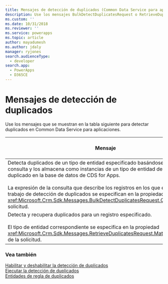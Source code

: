 ```yaml
---
title: Mensajes de detección de duplicados (Common Data Service para aplicaciones) | Microsoft Docs
description: Use los mensajes BulkDetectDuplicatesRequest o RetrieveDuplicatesRequest para detectar duplicados.
ms.custom: ''
ms.date: 10/31/2018
ms.reviewer: ''
ms.service: powerapps
ms.topic: article
author: mayadumesh
ms.author: jdaly
manager: ryjones
search.audienceType:
  - developer
search.app:
  - PowerApps
  - D365CE
---
```

# <a name="duplicate-detection-messages"></a>Mensajes de detección de duplicados

Use los mensajes que se muestran en la tabla siguiente para detectar duplicados en Common Data Service para aplicaciones.  


|                                                                                                                                                                                                                   Mensaje                                                                                                                                                                                                                   |                                      Operación de API web                                       |                         Ensamblado del SDK                          |
|---------------------------------------------------------------------------------------------------------------------------------------------------------------------------------------------------------------------------------------------------------------------------------------------------------------------------------------------------------------------------------------------------------------------------------------------|----------------------------------------------------------------------------------------------|---------------------------------------------------------------|
| Detecta duplicados de un tipo de entidad especificado basándose en criterios de consulta y los almacena como instancias de un tipo de entidad de registro duplicado en la base de datos de CDS for Apps.<br /><br /> La expresión de la consulta que describe los registros en los que ejecutar el trabajo de detección de duplicados se especifican en la propiedad <xref:Microsoft.Crm.Sdk.Messages.BulkDetectDuplicatesRequest.Query> de la solicitud. | <xref href="Microsoft.Dynamics.CRM.BulkDetectDuplicates?text=BulkDetectDuplicates Action" /> | <xref:Microsoft.Crm.Sdk.Messages.BulkDetectDuplicatesRequest> |
|                                                                                                         Detecta y recupera duplicados para un registro especificado.<br /><br /> El tipo de entidad correspondiente se especifica en la propiedad <xref:Microsoft.Crm.Sdk.Messages.RetrieveDuplicatesRequest.MatchingEntityName> de la solicitud.                                                                                                          |  <xref href="Microsoft.Dynamics.CRM.RetrieveDuplicates?text=RetrieveDuplicates Function" />  |  <xref:Microsoft.Crm.Sdk.Messages.RetrieveDuplicatesRequest>  |

### <a name="see-also"></a>Vea también  
 [Habilitar y deshabilitar la detección de duplicados](enable-disable-duplicate-detection.md)  
 [Ejecutar la detección de duplicados](run-duplicate-detection.md)   
 [Entidades de regla de duplicados](duplicaterule-entities.md)<br />
